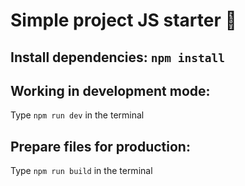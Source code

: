 # Simple project JS starter :rocket:

## Install dependencies: `npm install`

## Working in development mode:
Type `npm run dev` in the terminal

## Prepare files for production:
Type `npm run build` in the terminal
